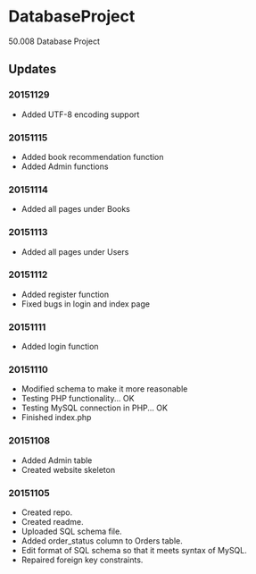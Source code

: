 # DatabaseProject
50.008 Database Project

## Updates
### 20151129
* Added UTF-8 encoding support

### 20151115
* Added book recommendation function
* Added Admin functions

### 20151114
* Added all pages under Books

### 20151113
* Added all pages under Users

### 20151112
* Added register function
* Fixed bugs in login and index page

### 20151111
* Added login function

### 20151110
* Modified schema to make it more reasonable
* Testing PHP functionality... OK
* Testing MySQL connection in PHP... OK
* Finished index.php

### 20151108
* Added Admin table
* Created website skeleton

### 20151105
* Created repo.
* Created readme.
* Uploaded SQL schema file.
* Added order_status column to Orders table.
* Edit format of SQL schema so that it meets syntax of MySQL.
* Repaired foreign key constraints.
